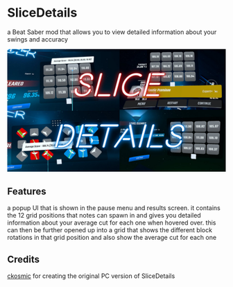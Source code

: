 # SliceDetails
a Beat Saber mod that allows you to view detailed information about your swings and accuracy

![Cover](https://github.com/Royston1999/SliceDetails-Quest/blob/main/Cover.jpg)

## Features
a popup UI that is shown in the pause menu and results screen. it contains the 12 grid positions that notes can spawn in and gives you detailed information about your average cut for each one when hovered over. this can then be further opened up into a grid that shows the different block rotations in that grid position and also show the average cut for each one

## Credits
[ckosmic](https://github.com/ckosmic) for creating the original PC version of SliceDetails
